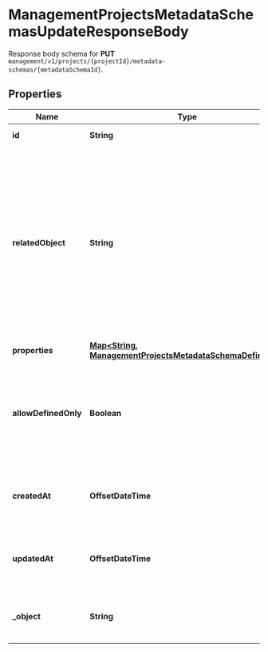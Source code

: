 

# ManagementProjectsMetadataSchemasUpdateResponseBody

Response body schema for **PUT** `management/v1/projects/{projectId}/metadata-schemas/{metadataSchemaId}`.

## Properties

| Name | Type | Description |
|------------ | ------------- | ------------- |
|**id** | **String** | Unique identifier of the metadata schema. |
|**relatedObject** | **String** | The resource type. You can define custom metadata schemas, which have a custom &#x60;\&quot;related_object\&quot;&#x60; resource type. The standard metadata schemas are: &#x60;\&quot;campaign\&quot;&#x60;, &#x60;\&quot;customer\&quot;&#x60;, &#x60;\&quot;earning_rule\&quot;&#x60;, &#x60;\&quot;loyalty_tier\&quot;&#x60;, &#x60;\&quot;order\&quot;&#x60;, &#x60;\&quot;order_item\&quot;&#x60;, &#x60;\&quot;product\&quot;&#x60;, &#x60;\&quot;promotion_tier\&quot;&#x60;, &#x60;\&quot;publication\&quot;&#x60;, &#x60;\&quot;redemption\&quot;&#x60;, &#x60;\&quot;reward\&quot;&#x60;, &#x60;\&quot;voucher\&quot;&#x60;. |
|**properties** | [**Map&lt;String, ManagementProjectsMetadataSchemaDefinition&gt;**](ManagementProjectsMetadataSchemaDefinition.md) | Contains metadata definitions. |
|**allowDefinedOnly** | **Boolean** | Restricts the creation of metadata fields when set to &#x60;true&#x60;. It indicates whether or not you can create new metadata definitions, e.g. in the campaign or publication manager. If set to &#x60;true&#x60;, then only the defined fields are available for assigning values. |
|**createdAt** | **OffsetDateTime** | Timestamp representing the date and time when the metadata schema was created. The value for this parameter is shown in the ISO 8601 format. |
|**updatedAt** | **OffsetDateTime** | Timestamp representing the date and time when the metadata schema was updated. The value for this parameter is shown in the ISO 8601 format. |
|**_object** | **String** | The type of the object represented by the JSON. This object stores information about the metadata schema. |



